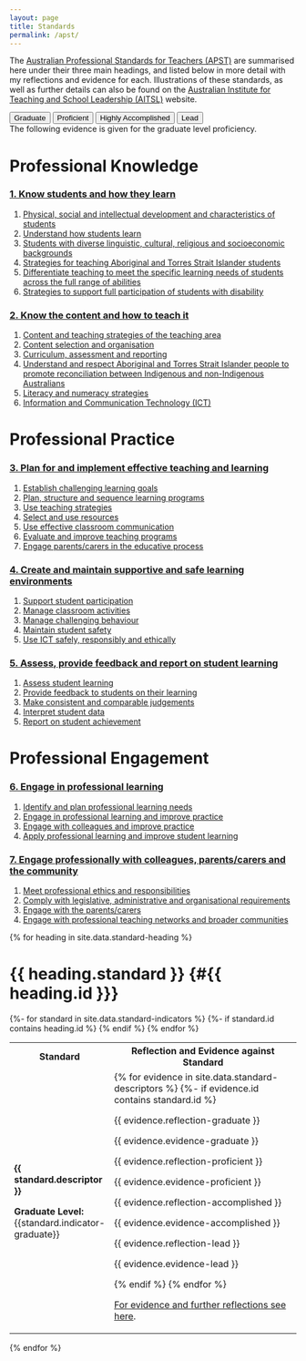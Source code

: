 ```yaml
---
layout: page
title: Standards
permalink: /apst/
---
```


The [Australian Professional Standards for Teachers (APST)](https://www.aitsl.edu.au/docs/default-source/apst-resources/australian_professional_standard_for_teachers_final.pdf) are summarised here under their three main headings, and listed below in more detail with my reflections and evidence for each. Illustrations of these standards, as well as further details can also be found on the [Australian Institute for Teaching and School Leadership (AITSL)](https://www.aitsl.edu.au/teach/standards) website.

<div class="indicator-selector">
	<button id="btn-graduate" onclick="selectTab('content-graduate')">Graduate</button>
	<button id="btn-proficient" onclick="selectTab('content-proficient')">Proficient</button>
	<button id="btn-accomplished" onclick="selectTab('content-accomplished')">Highly Accomplished</button>
	<button id="btn-lead" onclick="selectTab('content-lead')">Lead</button>
</div>

<div class="indicator content-graduate">
The following evidence is given for the graduate level proficiency.
</div>
<div class="indicator content-proficient" style="display:none">
The following evidence is given for the proficient level proficiency.
</div>
<div class="indicator content-accomplished" style="display:none">
The following evidence is given for the highly accomplished level proficiency.
</div>
<div class="indicator content-lead" style="display:none">
The following evidence is given for the lead level proficiency.
</div>

# Professional Knowledge
### [1. Know students and how they learn](#apst1)
1. [Physical, social and intellectual development and characteristics of students](#apst1-1)
2. [Understand how students learn](#apst1-2)
3. [Students with diverse linguistic, cultural, religious and socioeconomic backgrounds](#apst1-3)
4. [Strategies for teaching Aboriginal and Torres Strait Islander students](#apst1-4)
5. [Differentiate teaching to meet the specific learning needs of students across the full range of abilities](#apst1-5)
6. [Strategies to support full participation of students with disability](#apst1-6)

### [2. Know the content and how to teach it](#apst2)
1. [Content and teaching strategies of the teaching area](#apst2-1)
2. [Content selection and organisation](#apst2-2)
3. [Curriculum, assessment and reporting](#apst2-3)
4. [Understand and respect Aboriginal and Torres Strait Islander people to promote reconciliation between Indigenous and non-Indigenous Australians](#apst2-4)
5. [Literacy and numeracy strategies](#apst2-5)
6. [Information and Communication Technology (ICT)](#apst2-6)  

# Professional Practice
### [3. Plan for and implement effective teaching and learning](#apst3)
1. [Establish challenging learning goals](#apst3-1)
2. [Plan, structure and sequence learning programs](#apst3-2)
3. [Use teaching strategies](#apst3-3)
4. [Select and use resources](#apst3-4)
5. [Use effective classroom communication](#apst3-5)
6. [Evaluate and improve teaching programs](#apst3-6)
7. [Engage parents/carers in the educative process](#apst3-7)

### [4. Create and maintain supportive and safe learning environments](#apst4)
1. [Support student participation](#apst4-1)
2. [Manage classroom activities](#apst4-2)
3. [Manage challenging behaviour](#apst4-3)
4. [Maintain student safety](#apst4-4)
5. [Use ICT safely, responsibly and ethically](#apst4-5)

### [5. Assess, provide feedback and report on student learning](#apst5)
1. [Assess student learning](#apst5-1)
2. [Provide feedback to students on their learning](#apst5-2)
3. [Make consistent and comparable judgements](#apst5-3)
4. [Interpret student data](#apst5-4)
5. [Report on student achievement](#apst5-5)

# Professional Engagement
### [6. Engage in professional learning](#apst6)
1. [Identify and plan professional learning needs](#apst6-1)
2. [Engage in professional learning and improve practice](#apst6-2)
3. [Engage with colleagues and improve practice](#apst6-3)
4. [Apply professional learning and improve student learning](#apst6-4)

### [7. Engage professionally with colleagues, parents/carers and the community](#apst7)
1. [Meet professional ethics and responsibilities](#apst7-1)
2. [Comply with legislative, administrative and organisational requirements](#apst7-2)
3. [Engage with the parents/carers](#apst7-3)
4. [Engage with professional teaching networks and broader communities](#apst7-4)


{% for heading in site.data.standard-heading %}
# {{ heading.standard }} {#{{ heading.id }}}
<table>
    <col style="width:25%">
	<col style="width:75%">
    <tr>
		<th>Standard</th>
		<th>Reflection and Evidence against Standard</th>
	</tr>
{%- for standard in site.data.standard-indicators %}
    {%- if standard.id contains heading.id %}
    <tr>
		<td id="{{ standard.id }}">
			<p>
				<strong>{{ standard.descriptor }}</strong>
			</p>
			<div class="indicator content-graduate">
				<p>
					<strong>Graduate Level:</strong> {{standard.indicator-graduate}}
				</p>
			</div>
			<div class="indicator content-proficient" style="display:none">
				<p>
					<strong>Proficient Level:</strong> {{standard.indicator-proficient}}
				</p>
			</div>
			<div class="indicator content-accomplished" style="display:none">
				<p>
					<strong>Highly Accomplished Level:</strong> {{standard.indicator-accomplished}}
				</p>
			</div>
			<div class="indicator content-lead" style="display:none">
				<p>
					<strong>Lead Level:</strong> {{standard.indicator-lead}}
				</p>
			</div>
		</td>
		<td>
			{% for evidence in site.data.standard-descriptors %}
				{%- if evidence.id contains standard.id %}
			<div class="indicator content-graduate">
				<p>
					{{ evidence.reflection-graduate }}
				</p>
				<p>
					{{ evidence.evidence-graduate }}
				</p>
			</div>
			<div class="indicator content-proficient">
				<p>
					{{ evidence.reflection-proficient }}
				</p>
				<p>
					{{ evidence.evidence-proficient }}
				</p>
			</div>
			<div class="indicator content-accomplished">
				<p>
					{{ evidence.reflection-accomplished }}
				</p>
				<p>
					{{ evidence.evidence-accomplished }}
				</p>
			</div>
			<div class="indicator content-lead">
				<p>
					{{ evidence.reflection-lead }}
				</p>
				<p>
					{{ evidence.evidence-lead }}
				</p>
			</div>
				{% endif %}
			{% endfor %}
            <p>
			    <a href="{{ site.url }}/{{ site.baseurl }}/apst/{{ standard.id | slice: 4, 6 }}"> For evidence and further reflections see here</a>.
            </p>
        </td>
	</tr>
    {% endif %}
{% endfor %}
</table>
{% endfor %}

<script>
	function selectTab(currentIndicator) {
  		var i;
  		var x = document.getElementsByClassName("indicator");
  		for (i = 0; i < x.length; i++) {
    		x[i].style.display = "none";
  		}
		var j;
		var y = document.getElementsByClassName(currentIndicator);
		for (j = 0; j < y.length; j++) {
  			y[j].style.display = "block";
		}
	}
</script>